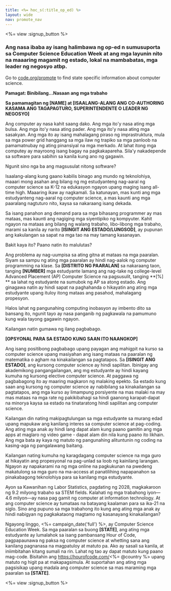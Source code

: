 ```yaml
---
title: <%= hoc_s(:title_op_ed) %>
layout: wide
nav: promote_nav
---
```

<%= view :signup_button %>

### Ang nasa ibaba ay isang halimbawa ng op-ed n sumusuporta sa Computer Science Education Week at ang mga layunin nito na maaaring magamit ng estado, lokal na mambabatas, mga leader ng negosyo atbp.

  


Go to [code.org/promote](<%= codeorg_url('/promote') %>) to find state specific information about computer science.

**Pamagat: Binibilang...Nasaan ang mga trabaho**

**Sa pamamagitan ng [NAME] at [ISAALANG-ALANG ANG CO-AUTHORING KASAMA ANG TAGAPAGTURO, SUPERINTENDENTE O LEADER NG NEGOSYO]**

Ang computer ay nasa kahit saang dako. Ang mga ito'y nasa ating mga bulsa. Ang mga ito'y nasa ating pader. Ang mga ito'y nasa ating mga sasakyan. Ang mga ito ay isang mahalagang piraso ng imprastruktura, mula sa mga power grid hanggang sa mga ilaw ng trapiko sa mga panloob na pamamatnubay ng ating pinansiyal na mga merkado. At lahat itong mga computey ay mayroong isang bagay na pagkakapareha. Sila'y nakadepende sa software para sabihin sa kanila kung ano ng gagawin.

Ngunit sino nga ba ang magsusulat nitong software?

Isaalang-alang kung gaano kabilis binago ang mundo ng teknolohiya, maaari mong asahan ang bilang ng mg estudyanteng nag-aaral ng computer science sa K-12 na edukasyon ngayon upang maging isang all-time high. Maaaring ikaw ay nagkamali. Sa katunayan, mas kunti ang mga estudyanteng nag-aaral ng computer science, a mas kaunti ang mga paaralang nagtuturo nito, kaysa sa nakaraang isang dekada.

Sa isang panahon ang demand para sa mga bihasang programmer ay mas mataas, mas kaunti ang nagiging mga siyentipiko ng kompyuter. Kahit ngayon na mataas ang bilang ng walang trabaho, libo-libong mga trabaho, marami sa kanila ay narito **[ISINGIT ANG ESTADO/LUNGSOD]**, ay pupunan ang kakulangan sa sapat na mga tao na may tamang kasanayan.

Bakit kaya ito? Paano natin ito malulutas?

Ang problema ay nag-uumpisa sa ating gitna at mataas na mga paaralan. Siyam sa sampu ng ating mga paaralan ay hindi nag-aalok ng computer programming na klase. Sa **[DISTRITO NG PAARALAN]** sa nakaraang taon, tanging **[NUMBER]** mga estudyante lamang ang nag-take ng college-level Advanced Placement (AP) Computer Science na pagsusulit, tanging **[%] ** sa lahat ng estudyante na sumubok ng AP sa atong estado. Ang ginagawa natin ay hindi sapat na paghahanda o hikayatin ang ating mga estudyante upang ituloy itong mataas ang pasahod, mahalagang propesyon.

Halos lahat ng pangunahing computing inobasyon ay imbento dito sa bansang ito, ngunit tayo ay nasa panganib ng pagkawala na pamumuno kung wala tayong gagawin ngayon.

Kailangan natin gumawa ng ilang pagbabago.

**[OPSYONAL PARA SA ESTADO KUNG SAAN ITO NAANGKOP]**

Ang isang positibong pagbabago upang payagan ang mahigpit na kurso sa computer science upang masiyahan ang isang mataas na paaralan ng matematika o agham na kinakailangan sa pagtatapos. Sa **[ISINGIT ANG ESTADO]**, ang kursong computer science ay hindi sapilitan. Ibinigay ang akademikong pangangailangan, ang mg estudyante ay hindi kayang kumuha ng kursong elective computer science. At paggawa ng pagbabagong ito ay maaring magkaron ng malaking epekto. Sa estado kung saan ang kursong ng computer science ay nabibilang sa kinakailangan sa pagtatapos, ang mga kurso ay limampung porsiyente na mas malaki na may mas mataas na mga rate ng pakikibahagi sa hindi gaanong karapat-dapat na minorya kaysa sa estado na tinataratong hindi sapilitan ang computer science.

Kailangan din nating makipagtulungan sa mga estudyante sa murang edad upang mapukaw ang kanilang interes sa computer science at pag-coding. Ang ating mga anak ay hindi lang dapat alam kung paano gamitin ang mga apps at maglaro ng video game - dapat alam din nila kung paano ito likhain. Ang mga bata ay kaya ng matuto ng pangunahing alituntunin ng coding na kasing-aga ng pangalawang baitang.

Kailangan nating kumuha ng karagdagang computer science na mga guro at hikayatin ang propesyonal na pag-unlad sa loob ng kainilang larangan. Ngayon ay napakarami na ng mga online na pagkukunan na pwedeng makatulong sa mga guro na ma-access at panatilihing napapanahon sa pinakabagong teknolohiya para sa kanilang mga estudyante.

Ayon sa Kawanihan ng Labor Statistics, pagdating ng 2028, magkakaroon ng 9.2 milyong trabaho sa STEM fields. Kalahati ng mga trabahong iyon—4.6 milyon—ay nasa pag gamit ng computer at information technology. At ang computer science ay tumataas na batayang kaalaman para sa ika-21 na siglo. Sino ang pupuno sa mga trabahong ito kung ang ating mga anak ay hindi nabigyan ng pagkakataong magtamo ng kasanayang kinakailangan?

Ngayong linggo, <%= campaign_date('full') %>, ay Computer Science Education Week. Sa mga paaralan sa buong **[STATE]**, ang ating mga estudyante ay lumalahok sa isang pambansang Hour of Code, pagpapaunawa ng paksa ng computer science at whetting sana ang kanilang pagnanasa na magpatuloy at matuto pa. Ako ay sasali sa kanila, at iniimbitahan kitang sumali na rin. Lahat ng tao ay dapat matuto kung paano mag-code. Bisitahin ang https://hourofcode.com/<%= @country %> upang matuto ng higit pa at makapagsimula. At suportahan ang ating mga pagsisikap upang madala ang computer science sa mas maraming mga paaralan sa **[STATE]**.

<%= view :signup_button %>